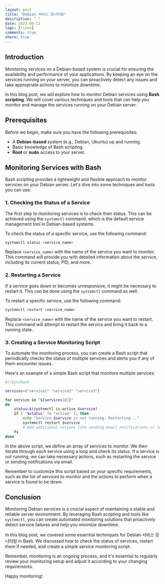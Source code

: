 ```yaml
---
layout: post
title: "Debian 서비스 모니터링"
description: " "
date: 2023-09-11
tags: [linux]
comments: true
share: true
---
```


## Introduction

Monitoring services on a Debian-based system is crucial for ensuring the availability and performance of your applications. By keeping an eye on the services running on your server, you can proactively detect any issues and take appropriate actions to minimize downtime.

In this blog post, we will explore how to monitor Debian services using **Bash scripting**. We will cover various techniques and tools that can help you monitor and manage the services running on your Debian server.

## Prerequisites

Before we begin, make sure you have the following prerequisites:

- A **Debian-based** system (e.g., Debian, Ubuntu) up and running.
- Basic knowledge of Bash scripting.
- **Root** or **sudo** access to your server.

## Monitoring Services with Bash

Bash scripting provides a lightweight and flexible approach to monitor services on your Debian server. Let's dive into some techniques and tools you can use:

### 1. Checking the Status of a Service

The first step to monitoring services is to check their status. This can be achieved using the `systemctl` command, which is the default service management tool in Debian-based systems.

To check the status of a specific service, use the following command:

```bash
systemctl status <service_name>
```

Replace `<service_name>` with the name of the service you want to monitor. This command will provide you with detailed information about the service, including its current status, PID, and more.

### 2. Restarting a Service

If a service goes down or becomes unresponsive, it might be necessary to restart it. This can be done using the `systemctl` command as well.

To restart a specific service, use the following command:

```bash
systemctl restart <service_name>
```

Replace `<service_name>` with the name of the service you want to restart. This command will attempt to restart the service and bring it back to a running state.

### 3. Creating a Service Monitoring Script

To automate the monitoring process, you can create a Bash script that periodically checks the status of multiple services and alerts you if any of them encounter issues.

Here's an example of a simple Bash script that monitors multiple services:

```bash
#!/bin/bash

services=("service1" "service2" "service3")

for service in "${services[@]}"
do
    status=$(systemctl is-active $service)
    if [ "$status" != "active" ]; then
        echo "Service $service is not running. Restarting..."
        systemctl restart $service
        # Add additional actions like sending email notifications or logging
    fi
done
```

In the above script, we define an array of services to monitor. We then iterate through each service using a loop and check its status. If a service is not running, we can take necessary actions, such as restarting the service or sending notifications via email.

Remember to customize this script based on your specific requirements, such as the list of services to monitor and the actions to perform when a service is found to be down.

## Conclusion

Monitoring Debian services is a crucial aspect of maintaining a stable and reliable server environment. By leveraging Bash scripting and tools like `systemctl`, you can create automated monitoring solutions that proactively detect service failures and help you minimize downtime.

In this blog post, we covered some essential techniques for Debian 서비스 모니터링 in Bash. We discussed how to check the status of services, restart them if needed, and create a simple service monitoring script.

Remember, monitoring is an ongoing process, and it's essential to regularly review your monitoring setup and adjust it according to your changing requirements.

Happy monitoring!